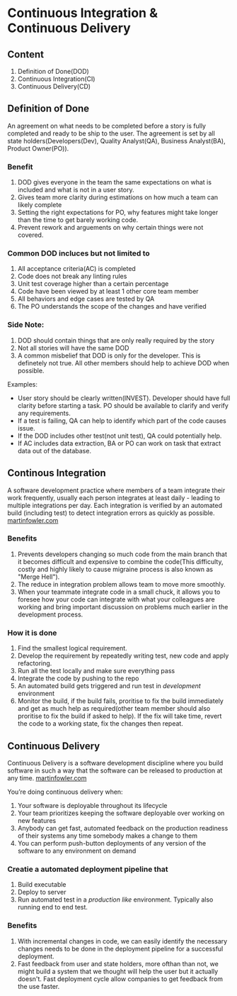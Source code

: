 # Continuous Integration & Continuous Delivery

## Content

1. Definition of Done(DOD)
2. Continuous Integration(CI)
3. Continuous Delivery(CD)

## Definition of Done

An agreement on what needs to be completed before a story is fully completed and ready to be ship to the user. The agreement is set by all state holders(Developers(Dev), Quality Analyst(QA), Business Analyst(BA), Product Owner(PO)).

### Benefit

1. DOD gives everyone in the team the same expectations on what is included and what is not in a user story.
2. Gives team more clarity during estimations on how much a team can likely complete
3. Setting the right expectations for PO, why features might take longer than the time to get barely working code.
4. Prevent rework and arguements on why certain things were not covered.

### Common DOD incluces but not limited to

1. All acceptance criteria(AC) is completed
2. Code does not break any linting rules
3. Unit test coverage higher than a certain percentage
4. Code have been viewed by at least 1 other core team member
5. All behaviors and edge cases are tested by QA
6. The PO understands the scope of the changes and have verified

### Side Note:

1. DOD should contain things that are only really required by the story
2. Not all stories will have the same DOD
3. A common misbelief that DOD is only for the developer. This is definetely not true. All other members should help to achieve DOD when possible.

Examples:

- User story should be clearly written(INVEST). Developer should have full clarity before starting a task. PO should be available to clarify and verify any requirements.
- If a test is failing, QA can help to identify which part of the code causes issue.
- If the DOD includes other test(not unit test), QA could potentially help.
- If AC includes data extraction, BA or PO can work on task that extract data out of the database.

## Continous Integration

A software development practice where members of a team integrate their work frequently, usually each person integrates at least daily - leading to multiple integrations per day. Each integration is verified by an automated build (including test) to detect integration errors as quickly as possible. [martinfowler.com](https://martinfowler.com/articles/continuousIntegration.html)

### Benefits

1. Prevents developers changing so much code from the main branch that it becomes difficult and expensive to combine the code(This difficulty, costly and highly likely to cause migraine process is also known as "Merge Hell").
2. The reduce in integration problem allows team to move more smoothly.
3. When your teammate integrate code in a small chuck, it allows you to foresee how your code can integrate with what your colleagues are working and bring important discussion on problems much earlier in the development process.

### How it is done

1. Find the smallest logical requirement.
2. Develop the requirement by repeatedly writing test, new code and apply refactoring.
3. Run all the test locally and make sure everything pass
4. Integrate the code by pushing to the repo
5. An automated build gets triggered and run test in _development_ environment
6. Monitor the build, if the build fails, proritise to fix the build immediately and get as much help as required(other team member should also proritise to fix the build if asked to help). If the fix will take time, revert the code to a working state, fix the changes then repeat.

## Continuous Delivery

Continuous Delivery is a software development discipline where you build software in such a way that the software can be released to production at any time. [martinfowler.com](https://www.martinfowler.com/bliki/ContinuousDelivery.html)

You’re doing continuous delivery when:

1. Your software is deployable throughout its lifecycle
2. Your team prioritizes keeping the software deployable over working on new features
3. Anybody can get fast, automated feedback on the production readiness of their systems any time somebody makes a change to them
4. You can perform push-button deployments of any version of the software to any environment on demand

### Creatie a automated deployment pipeline that

1. Build executable
2. Deploy to server
3. Run automated test in a _production like_ environment. Typically also running end to end test.

### Benefits

1. With incremental changes in code, we can easily identify the necessary changes needs to be done in the deployment pipeline for a successful deployment.
2. Fast feedback from user and state holders, more ofthan than not, we might build a system that we thought will help the user but it actually doesn't. Fast deployment cycle allow companies to get feedback from the use faster.
